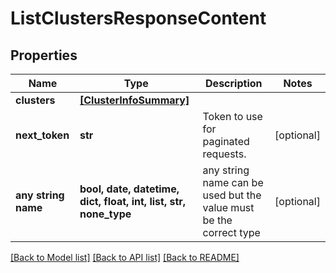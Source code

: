 # ListClustersResponseContent


## Properties
Name | Type | Description | Notes
------------ | ------------- | ------------- | -------------
**clusters** | [**[ClusterInfoSummary]**](ClusterInfoSummary.md) |  | 
**next_token** | **str** | Token to use for paginated requests. | [optional] 
**any string name** | **bool, date, datetime, dict, float, int, list, str, none_type** | any string name can be used but the value must be the correct type | [optional]

[[Back to Model list]](../README.md#documentation-for-models) [[Back to API list]](../README.md#documentation-for-api-endpoints) [[Back to README]](../README.md)


